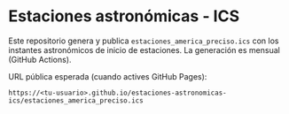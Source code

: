 # Estaciones astronómicas - ICS

Este repositorio genera y publica `estaciones_america_preciso.ics` con los instantes astronómicos de inicio de estaciones.
La generación es mensual (GitHub Actions).

URL pública esperada (cuando actives GitHub Pages):
```
https://<tu-usuario>.github.io/estaciones-astronomicas-ics/estaciones_america_preciso.ics
```
